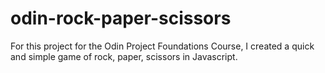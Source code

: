# odin-rock-paper-scissors

For this project for the Odin Project Foundations Course, I created a quick and simple game of rock, paper, scissors in Javascript.